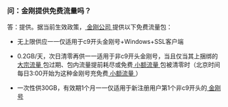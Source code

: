 ### 问：金刚提供免费流量吗？
答：提供。据当前生效政策，[ 金刚公司 ](https://a2zitpro.github.io/web/金刚公司)提供以下免费流量包：<br>

- 无上限供应一一仅适用于c9开头金刚号+Windows+SSL客户端

- 0.2GB/天，次日清零再供一一适用于非c9开头金刚号，当且仅当其上捆绑的[ 大宗流量 ](https://a2zitpro.github.io/web/大宗流量)包过期、包内流量提前耗尽或免费[ 小额流量 ](https://a2zitpro.github.io/web/小额流量)包被清零时（北京时间每日3:00开始为这种金刚号充免费[ 小额流量 ](https://a2zitpro.github.io/web/小额流量)）

- 一次性供30GB，有效期1个月一一仅适用于新注册用户第1个非c9开头的[ 金刚号 ](https://a2zitpro.github.io/web/金刚号)

